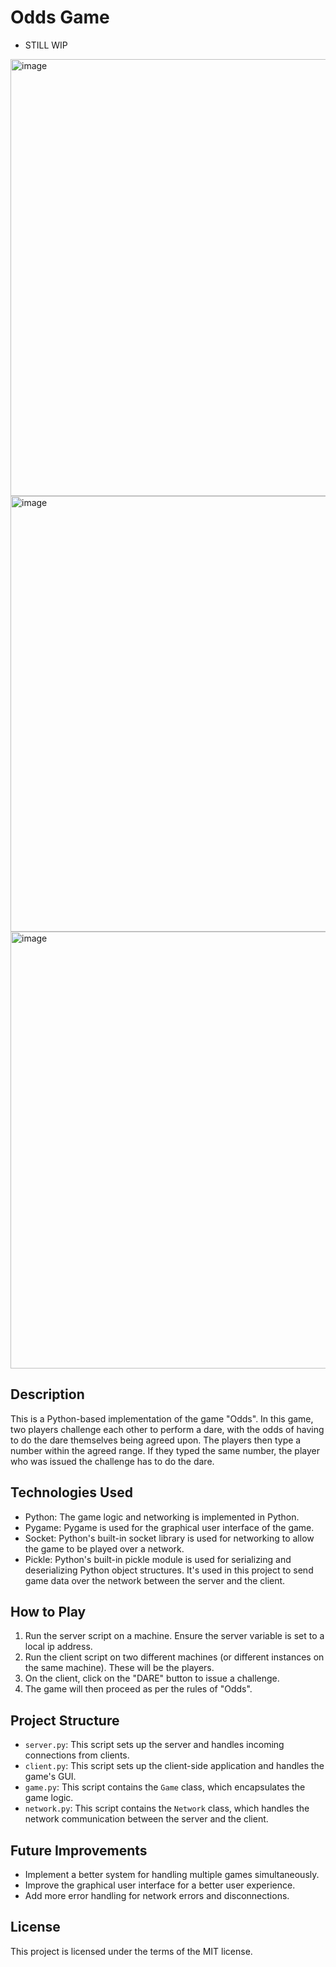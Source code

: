 # Odds Game
- STILL WIP

<img width="699" alt="image" src="https://github.com/AbdallahSafa/multiplayer_odds/assets/95765787/83224d85-27be-4589-88dc-d3811a45e41a">
<img width="697" alt="image" src="https://github.com/AbdallahSafa/multiplayer_odds/assets/95765787/9a94f9f8-dae3-4410-8cb8-2bcaf3818c80">
<img width="699" alt="image" src="https://github.com/AbdallahSafa/multiplayer_odds/assets/95765787/205521ca-ca6f-472d-bed6-b0e810f23298">

## Description
This is a Python-based implementation of the game "Odds". In this game, two players challenge each other to perform a dare, with the odds of having to do the dare themselves being agreed upon. The players then type a number within the agreed range. If they typed the same number, the player who was issued the challenge has to do the dare.

## Technologies Used
- Python: The game logic and networking is implemented in Python.
- Pygame: Pygame is used for the graphical user interface of the game.
- Socket: Python's built-in socket library is used for networking to allow the game to be played over a network.
- Pickle: Python's built-in pickle module is used for serializing and deserializing Python object structures. It's used in this project to send game data over the network between the server and the client.

## How to Play
1. Run the server script on a machine. Ensure the server variable is set to a local ip address.
2. Run the client script on two different machines (or different instances on the same machine). These will be the players.
3. On the client, click on the "DARE" button to issue a challenge.
4. The game will then proceed as per the rules of "Odds".

## Project Structure
- `server.py`: This script sets up the server and handles incoming connections from clients.
- `client.py`: This script sets up the client-side application and handles the game's GUI.
- `game.py`: This script contains the `Game` class, which encapsulates the game logic.
- `network.py`: This script contains the `Network` class, which handles the network communication between the server and the client.

## Future Improvements
- Implement a better system for handling multiple games simultaneously.
- Improve the graphical user interface for a better user experience.
- Add more error handling for network errors and disconnections.

## License
This project is licensed under the terms of the MIT license.
